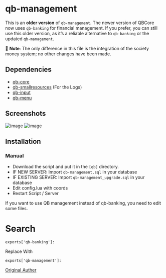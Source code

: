# qb-management

This is an **older version** of `qb-management`. The newer version of QBCore now uses `qb-banking` for financial management. If you prefer, you can still use this older version, as it’s a reliable alternative to `qb-banking` or the updated `qb-management`. 

:small_blue_diamond: **Note**: The only difference in this file is the integration of the society money system; no other changes have been made.
## Dependencies
- [qb-core](https://github.com/qbcore-framework/qb-core)
- [qb-smallresources](https://github.com/qbcore-framework/qb-smallresources) (For the Logs)
- [qb-input](https://github.com/qbcore-framework/qb-input)
- [qb-menu](https://github.com/qbcore-framework/qb-menu)

## Screenshots
![image](https://i.imgur.com/9yiQZDX.png)
![image](https://i.imgur.com/MRMWeqX.png)

## Installation

### Manual
- Download the script and put it in the `[qb]` directory.
- IF NEW SERVER: Import `qb-management.sql` in your database
- IF EXISTING SERVER: Import `qb-management_upgrade.sql` in your database
- Edit config.lua with coords
- Restart Script / Server


If you want to use QB management instead of qb-banking, you need to edit some files.
# Search
```
exports['qb-banking']:
```
Replace With
```
exports['qb-management']:
```
[Original Auther](https://github.com/qbcore-framework)
